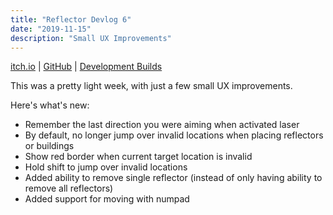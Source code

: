 ```yaml
---
title: "Reflector Devlog 6"
date: "2019-11-15"
description: "Small UX Improvements"
---
```


<a href="https://mscottmoore.itch.io/reflector" target="_blank">itch.io</a> | <a href="https://github.com/mscottmoore/reflector" target="_blank">GitHub</a> | <a href="htps://reflector-unstable.netlify.com" target="_blank">Development Builds</a>

This was a pretty light week, with just a few small UX improvements.

Here's what's new:

- Remember the last direction you were aiming when activated laser
- By default, no longer jump over invalid locations when placing reflectors or buildings
- Show red border when current target location is invalid
- Hold shift to jump over invalid locations
- Added ability to remove single reflector (instead of only having ability to remove all reflectors)
- Added support for moving with numpad
